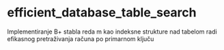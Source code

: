 # efficient_database_table_search
Implementiranje B+ stabla reda m kao indeksne strukture nad tabelom radi efikasnog pretraživanja računa po primarnom ključu
